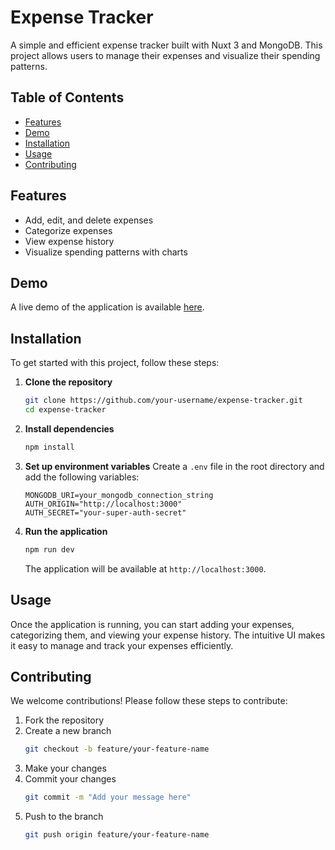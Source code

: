 # Expense Tracker

A simple and efficient expense tracker built with Nuxt 3 and MongoDB. This project allows users to manage their expenses and visualize their spending patterns.

## Table of Contents
- [Features](#features)
- [Demo](#demo)
- [Installation](#installation)
- [Usage](#usage)
- [Contributing](#contributing)

## Features
- Add, edit, and delete expenses
- Categorize expenses
- View expense history
- Visualize spending patterns with charts

## Demo
A live demo of the application is available [here](https://expense-tracker-indol-omega.vercel.app/).

## Installation
To get started with this project, follow these steps:

1. **Clone the repository**
    ```bash
    git clone https://github.com/your-username/expense-tracker.git
    cd expense-tracker
    ```

2. **Install dependencies**
    ```bash
    npm install
    ```

3. **Set up environment variables**
    Create a `.env` file in the root directory and add the following variables:
    ```plaintext
    MONGODB_URI=your_mongodb_connection_string
    AUTH_ORIGIN="http://localhost:3000"
    AUTH_SECRET="your-super-auth-secret"
    ```

4. **Run the application**
    ```bash
    npm run dev
    ```

    The application will be available at `http://localhost:3000`.

## Usage
Once the application is running, you can start adding your expenses, categorizing them, and viewing your expense history. The intuitive UI makes it easy to manage and track your expenses efficiently.

## Contributing
We welcome contributions! Please follow these steps to contribute:

1. Fork the repository
2. Create a new branch
    ```bash
    git checkout -b feature/your-feature-name
    ```
3. Make your changes
4. Commit your changes
    ```bash
    git commit -m "Add your message here"
    ```
5. Push to the branch
    ```bash
    git push origin feature/your-feature-name
    ```
